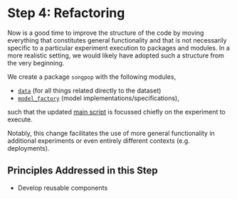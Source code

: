 # Step 4: Refactoring

Now is a good time to improve the structure of the code by moving everything
that constitutes general functionality and that is not necessarily specific 
to a particular experiment execution to packages and modules.
In a more realistic setting, we would likely have adopted such a structure 
from the very beginning.

We create a package `songpop` with the following modules,

  * [`data`](songpop/data.py) (for all things related directly to the dataset)
  * [`model_factory`](songpop/model_factory.py) (model implementations/specifications),

such that the updated [main script](run_classifier_evaluation.py) is focussed chiefly on the experiment to execute.

Notably, this change facilitates the use of more general functionality in
additional experiments or even entirely different contexts (e.g. deployments).

## Principles Addressed in this Step

* Develop reusable components